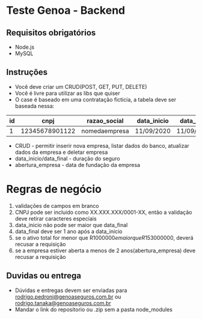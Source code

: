 # Teste Genoa - Backend

## Requisitos obrigatórios

- Node.js
- MySQL

## Instruções

- Você deve criar um CRUD(POST, GET, PUT, DELETE)
- Você é livre para utilizar as libs que quiser
- O case é baseado em uma contratação ficticia, a tabela deve ser baseada nessa:

id | cnpj            | razao_social  | data_inicio | data_final | ativo_total | abertura_empresa
-- | --------------- | ------------  | ----------- | ---------- | ----------- | --------------
1  | 12345678901122  | nomedaempresa | 11/09/2020  | 11/09/2021 | R$1500000   | 10/03/2002

* CRUD - permitir inserir nova empresa, listar dados do banco, atualizar dados da empresa e deletar empresa
* data_inicio/data_final - duração do seguro
* abertura_empresa - data de fundação da empresa

# Regras de negócio
1. validações de campos em branco
2. CNPJ pode ser incluido como XX.XXX.XXX/0001-XX, então a validação deve retirar caracteres especiais
3. data_inicio não pode ser maior que data_final
4. data_final deve ser 1 ano após a data_inicio
5. se o ativo total for menor que R$1000000 e maior que R$153000000, deverá recusar a requisição
6. se a empresa estiver aberta a menos de 2 anos(abertura_empresa) deve recusar a requisição

## Duvidas ou entrega

* Dúvidas e entregas devem ser enviadas para rodrigo.pedroni@genoaseguros.com.br ou rodrigo.tanaka@genoaseguros.com.br
* Mandar o link do repositorio ou .zip sem a pasta node_modules
